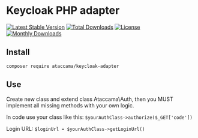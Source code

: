 # Keycloak PHP adapter

[![Latest Stable Version](https://poser.pugx.org/ataccama/keycloak-adapter/v/stable)](https://packagist.org/packages/ataccama/keycloak-adapter) [![Total Downloads](https://poser.pugx.org/ataccama/keycloak-adapter/downloads)](https://packagist.org/packages/ataccama/keycloak-adapter) [![License](https://poser.pugx.org/ataccama/keycloak-adapter/license)](https://packagist.org/packages/ataccama/keycloak-adapter) [![Monthly Downloads](https://poser.pugx.org/ataccama/keycloak-adapter/d/monthly)](https://packagist.org/packages/ataccama/keycloak-adapter)

## Install
`composer require ataccama/keycloak-adapter`

## Use
Create new class and extend class Ataccama\Auth, then you MUST implement all missing methods with your own logic.

In code use your class like this:
`$yourAuthClass->authorize($_GET['code'])`

Login URL:
`$loginUrl = $yourAuthClass->getLoginUrl()`